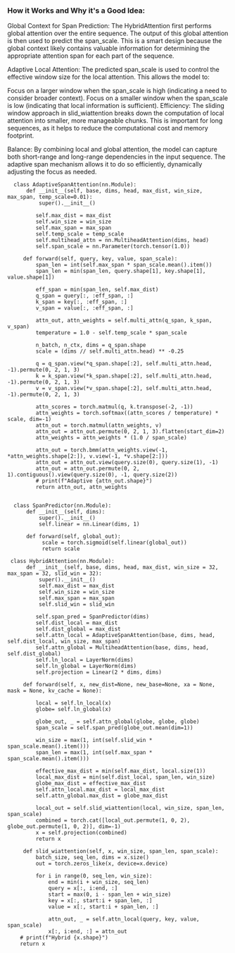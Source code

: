 ### How it Works and Why it's a Good Idea:

Global Context for Span Prediction: The HybridAttention first performs global attention over the entire sequence. The output of this global attention is then used to predict the span_scale. This is a smart design because the global context likely contains valuable information for determining the appropriate attention span for each part of the sequence.

Adaptive Local Attention: The predicted span_scale is used to control the effective window size for the local attention. This allows the model to:

Focus on a larger window when the span_scale is high (indicating a need to consider broader context).
Focus on a smaller window when the span_scale is low (indicating that local information is sufficient).
Efficiency: The sliding window approach in slid_wiattention breaks down the computation of local attention into smaller, more manageable chunks. This is important for long sequences, as it helps to reduce the computational cost and memory footprint.

Balance: By combining local and global attention, the model can capture both short-range and long-range dependencies in the input sequence. The adaptive span mechanism allows it to do so efficiently, dynamically adjusting the focus as needed.


     
      
      
      class AdaptiveSpanAttention(nn.Module):
          def __init__(self, base, dims, head, max_dist, win_size, max_span, temp_scale=0.01):
              super().__init__()

             self.max_dist = max_dist
             self.win_size = win_size
             self.max_span = max_span
             self.temp_scale = temp_scale
             self.multihead_attn = nn.MultiheadAttention(dims, head)
             self.span_scale = nn.Parameter(torch.tensor(1.0))
          
         def forward(self, query, key, value, span_scale):
             span_len = int(self.max_span * span_scale.mean().item())
             span_len = min(span_len, query.shape[1], key.shape[1], value.shape[1])
     
             eff_span = min(span_len, self.max_dist)
             q_span = query[:, :eff_span, :]
             k_span = key[:, :eff_span, :]
             v_span = value[:, :eff_span, :]
     
             attn_out, attn_weights = self.multi_attn(q_span, k_span, v_span)
             temperature = 1.0 - self.temp_scale * span_scale  
     
             n_batch, n_ctx, dims = q_span.shape
             scale = (dims // self.multi_attn.head) ** -0.25
     
             q = q_span.view(*q_span.shape[:2], self.multi_attn.head, -1).permute(0, 2, 1, 3)
             k = k_span.view(*k_span.shape[:2], self.multi_attn.head, -1).permute(0, 2, 1, 3)
             v = v_span.view(*v_span.shape[:2], self.multi_attn.head, -1).permute(0, 2, 1, 3)
     
             attn_scores = torch.matmul(q, k.transpose(-2, -1))
             attn_weights = torch.softmax((attn_scores / temperature) * scale, dim=-1)
             attn_out = torch.matmul(attn_weights, v)
             attn_out = attn_out.permute(0, 2, 1, 3).flatten(start_dim=2)
             attn_weights = attn_weights * (1.0 / span_scale)     
            
             attn_out = torch.bmm(attn_weights.view(-1, *attn_weights.shape[2:]), v.view(-1, *v.shape[2:]))
             attn_out = attn_out.view(query.size(0), query.size(1), -1)
             attn_out = attn_out.permute(0, 2, 1).contiguous().view(query.size(0), -1, query.size(2))    
             # print(f"Adaptive {attn_out.shape}")
             return attn_out, attn_weights
     

      class SpanPredictor(nn.Module):
          def __init__(self, dims):
              super().__init__()
              self.linear = nn.Linear(dims, 1)
   
          def forward(self, global_out):
               scale = torch.sigmoid(self.linear(global_out))
               return scale
                 
     class HybridAttention(nn.Module):
          def __init__(self, base, dims, head, max_dist, win_size = 32, max_span = 32, slid_win = 32):
              super().__init__()
              self.max_dist = max_dist
              self.win_size = win_size
              self.max_span = max_span
              self.slid_win = slid_win

             self.span_pred = SpanPredictor(dims)
             self.dist_local = max_dist  
             self.dist_global = max_dist
             self.attn_local = AdaptiveSpanAttention(base, dims, head, self.dist_local, win_size, max_span)
             self.attn_global = MultiheadAttention(base, dims, head, self.dist_global)
             self.ln_local = LayerNorm(dims)
             self.ln_global = LayerNorm(dims)
             self.projection = Linear(2 * dims, dims)
          
         def forward(self, x, new_dist=None, new_base=None, xa = None, mask = None, kv_cache = None):
      
             local = self.ln_local(x)
             globe= self.ln_global(x)
     
             globe_out, _ = self.attn_global(globe, globe, globe)
             span_scale = self.span_pred(globe_out.mean(dim=1)) 
     
             win_size = max(1, int(self.slid_win * span_scale.mean().item()))
             span_len = max(1, int(self.max_span * span_scale.mean().item()))
     
             effective_max_dist = min(self.max_dist, local.size(1))
             local_max_dist = min(self.dist_local, span_len, win_size)
             globe_max_dist = effective_max_dist
             self.attn_local.max_dist = local_max_dist
             self.attn_global.max_dist = globe_max_dist
     
             local_out = self.slid_wiattention(local, win_size, span_len, span_scale)
             combined = torch.cat([local_out.permute(1, 0, 2), globe_out.permute(1, 0, 2)], dim=-1)
             x = self.projection(combined)
             return x
         
         def slid_wiattention(self, x, win_size, span_len, span_scale):
             batch_size, seq_len, dims = x.size()
             out = torch.zeros_like(x, device=x.device)
     
             for i in range(0, seq_len, win_size):
                 end = min(i + win_size, seq_len)
                 query = x[:, i:end, :]
                 start = max(0, i - span_len + win_size)
                 key = x[:, start:i + span_len, :]
                 value = x[:, start:i + span_len, :]
      
                 attn_out, _ = self.attn_local(query, key, value, span_scale)
                 x[:, i:end, :] = attn_out
        # print(f"Hybrid {x.shape}")
        return x
